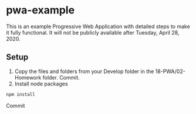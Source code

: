 # pwa-example

This is an example Progressive Web Application with detailed steps to make it fully functional. It will not be publicly available after Tuesday, April 28, 2020. 

## Setup

1. Copy the files and folders from your Develop folder in the 18-PWA/02-Homework folder. Commit.
2. Install node packages
```js
npm install
```
Commit


